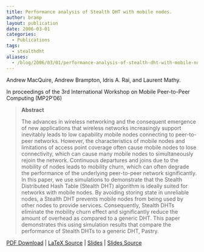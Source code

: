 ```yaml
---
title: Performance analysis of Stealth DHT with mobile nodes.
author: bramp
layout: publication
date: 2006-03-01
categories:
  - Publications
tags:
  - stealthdht
aliases:
  - /blog/2006/03/01/performance-analysis-of-stealth-dht-with-mobile-nodes/
---
```

Andrew MacQuire, Andrew Brampton, Idris A. Rai, and Laurent Mathy.

In proceedings of the 3rd International Workshop on Mobile Peer-to-Peer Computing (MP2P&#8217;06)

> **Abstract**
> 
> The advances in wireless networking and the consequent emergence of new applications that wireless networks increasingly support inevitably leads to low capability mobile nodes connecting to peer-to-peer networks. However, the characteristics of mobile nodes and limitations of access point coverage often cause mobile nodes to lose connectivity, which can cause many mobile nodes to simultaneously rejoin the network. Continuous departures and joins due to the mobility of nodes leads to mobility churn, which can often degrade the performance of the underlying peer-to-peer network significantly. In this paper, we use simulations to demonstrate that the Stealth Distributed Hash Table (Stealth DHT) algorithm is ideally suited for networks with mobile nodes. By avoiding storing state in unreliable nodes, a Stealth DHT prevents mobile nodes from being used by other nodes to provide services. Consequently, Stealth DHTs eliminate the mobility churn effect and significantly reduce the amount of overhead as compared to a generic DHT. This paper demonstrates this using simulation results that compare the performance of Stealth DHTs to a generic DHT, Pastry.

[PDF Download][1] | [LaTeX Source][2] | [Slides][3] | [Slides Source][4]

 [1]: https://github.com/bramp/publication/raw/master/stealth-dht/MP2P06/Camera%20Ready/MP2P_MacQuire_A.pdf
 [2]: https://github.com/bramp/publication/tree/master/stealth-dht/MP2P06
 [3]: https://github.com/bramp/publication/raw/master/stealth-dht/MP2P06-slides/mp2pslides.pdf
 [4]: https://github.com/bramp/publication/tree/master/stealth-dht/MP2P06-slides
